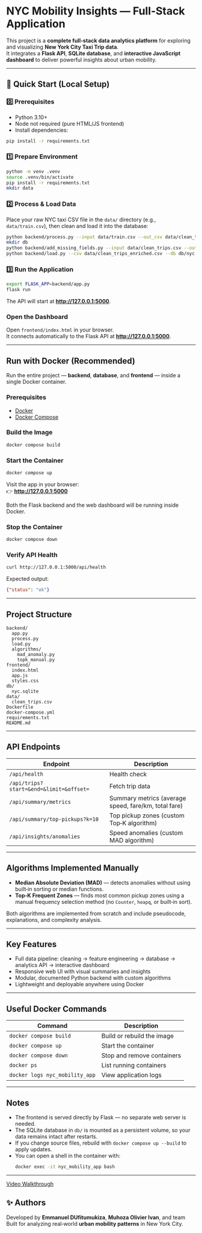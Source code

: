 # NYC Mobility Insights — Full‑Stack Application

This project is a **complete full‑stack data analytics platform** for exploring and visualizing **New York City Taxi Trip data**.  
It integrates a **Flask API**, **SQLite database**, and **interactive JavaScript dashboard** to deliver powerful insights about urban mobility.

---

## 🚀 Quick Start (Local Setup)

### 0️⃣ Prerequisites
- Python 3.10+
- Node not required (pure HTML/JS frontend)
- Install dependencies:
```bash
pip install -r requirements.txt
```

### 1️⃣ Prepare Environment
```bash
python -m venv .venv
source .venv/bin/activate 
pip install -r requirements.txt
mkdir data
```

### 2️⃣ Process & Load Data
Place your raw NYC taxi CSV file in the `data/` directory (e.g., `data/train.csv`), then clean and load it into the database:

```bash
python backend/process.py --input data/train.csv --out_csv data/clean_trips.csv --log data/clean_log.json
mkdir db
python backend/add_missing_fields.py --input data/clean_trips.csv --out_csv data/clean_trips_enriched.csv
python backend/load.py --csv data/clean_trips_enriched.csv --db db/nyc.sqlite
```

### 3️⃣ Run the Application
```bash
export FLASK_APP=backend/app.py
flask run
```
The API will start at **http://127.0.0.1:5000**.

### Open the Dashboard
Open `frontend/index.html` in your browser.  
It connects automatically to the Flask API at **http://127.0.0.1:5000**.

---

## Run with Docker (Recommended)

Run the entire project — **backend**, **database**, and **frontend** — inside a single Docker container.

### Prerequisites
- [Docker](https://www.docker.com/get-started)
- [Docker Compose](https://docs.docker.com/compose/install/)

### Build the Image
```bash
docker compose build
```

### Start the Container
```bash
docker compose up
```

Visit the app in your browser:  
👉 **http://127.0.0.1:5000**

 Both the Flask backend and the web dashboard will be running inside Docker.

### Stop the Container
```bash
docker compose down
```

### Verify API Health
```bash
curl http://127.0.0.1:5000/api/health
```
Expected output:
```json
{"status": "ok"}
```

---

## Project Structure

```
backend/
  app.py
  process.py
  load.py
  algorithms/
    mad_anomaly.py
    topk_manual.py
frontend/
  index.html
  app.js
  styles.css
db/
  nyc.sqlite
data/
  clean_trips.csv
Dockerfile
docker-compose.yml
requirements.txt
README.md
```

---

## API Endpoints

| Endpoint | Description |
|-----------|--------------|
| `/api/health` | Health check |
| `/api/trips?start=&end=&limit=&offset=` | Fetch trip data |
| `/api/summary/metrics` | Summary metrics (average speed, fare/km, total fare) |
| `/api/summary/top-pickups?k=10` | Top pickup zones (custom Top‑K algorithm) |
| `/api/insights/anomalies` | Speed anomalies (custom MAD algorithm) |

---

## Algorithms Implemented Manually

- **Median Absolute Deviation (MAD)** — detects anomalies without using built‑in sorting or median functions.  
- **Top‑K Frequent Zones** — finds most common pickup zones using a manual frequency selection method (no `Counter`, `heapq`, or built‑in sort).

Both algorithms are implemented from scratch and include pseudocode, explanations, and complexity analysis.

---

## Key Features

- Full data pipeline: cleaning → feature engineering → database → analytics API → interactive dashboard  
- Responsive web UI with visual summaries and insights  
- Modular, documented Python backend with custom algorithms  
- Lightweight and deployable anywhere using Docker  

---

## Useful Docker Commands

| Command | Description |
|----------|-------------|
| `docker compose build` | Build or rebuild the image |
| `docker compose up` | Start the container |
| `docker compose down` | Stop and remove containers |
| `docker ps` | List running containers |
| `docker logs nyc_mobility_app` | View application logs |

---

## Notes

- The frontend is served directly by Flask — no separate web server is needed.  
- The SQLite database in `db/` is mounted as a persistent volume, so your data remains intact after restarts.  
- If you change source files, rebuild with `docker compose up --build` to apply updates.  
- You can open a shell in the container with:
  ```bash
  docker exec -it nyc_mobility_app bash
  ```

---

[Video Walkthrough](https://www.youtube.com/watch?v=p0fIM80-MkI)

## ✨ Authors
Developed by **Emmanuel DUfitumukiza**, **Muhoza Olivier Ivan**, and team  
Built for analyzing real‑world **urban mobility patterns** in New York City.

